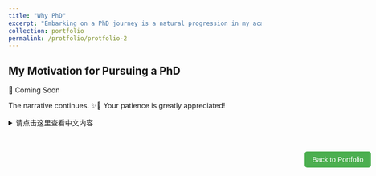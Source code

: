 ```yaml
---
title: "Why PhD"
excerpt: "Embarking on a PhD journey is a natural progression in my academic and professional development. I am driven by a desire to contribute meaningful research that can inform and transform public policy. A doctoral degree will provide me with the depth of knowledge and the research skills necessary to address complex issues in public administration effectively."  #<img src='/images/500x300.png'> -->
collection: portfolio
permalink: /protfolio/protfolio-2
---
```

<h2>My Motivation for Pursuing a PhD</h2>
📅 Coming Soon

The narrative continues. ✨🌟 Your patience is greatly appreciated!


<details>
  <summary>请点击这里查看中文内容</summary>

  我选择攻读博士学位，其实是我学习成长过程的一个自然延伸，也受到了周围环境和一些榜样的影响。在本科和硕士阶段，我不仅学到了很多理论知识，还通过实习和参与研究项目，获得了实际操作的经验。这些经历让我对公共政策领域有了更深的理解，同时也让我认识到，如果我想在这个领域做出真正的贡献，我需要更深入的研究和更专业的训练。<br>
<br>
  正是这种对知识深入探索的渴望，以及我对于如何更好地服务于公众的思考，驱使我决定继续深造，攻读博士学位。我相信，通过博士学习，我能够进一步提升我的专业技能，同时锻炼我的批判性思维。<br>
<br>
  对我来说，拿到博士学位是达到我个人职业目标的关键一步。我希望通过我的研究，能够针对现实世界中的政策问题提出创新性的解决方案，并在学术界树立起自己的声誉。从长远来看，我渴望成为一名能够培养未来政策制定者、推动国内外学术交流的学者，帮助更多学生获得高质量的高等教育资源。因此，这个博士学位不仅标志着我个人的成长，也代表了我对社会贡献和学术引领责任的承诺。<br>
</details>

<br>
<br>

<style>
  .container {
    position: relative; /* 父元素设置为相对定位 */
    width: 100%; /* 父元素宽度设置为100% */
    height: 100vh; /* 父元素高度设置为视口高度 */
    padding-right: 40px; /* 为了防止按钮覆盖内容，可以添加一些内边距 */
  }
  .back-button {
    position: absolute;
    right: 10px; /* 将按钮放置在父元素的右侧 */
    padding: 8px 15px;
    font-size: 14px;
    cursor: pointer;
    background-color: #4CAF50; /* 绿色背景 */
    color: white; /* 白色文字 */
    border: none;
    border-radius: 5px;
    text-align: center;
    display: inline-block;
  }
</style>

<body>

<button class="back-button" onclick="goBack()">Back to Portfolio</button>

<script>
function goBack() {
  window.location.href = 'https://qiuhan-star.github.io/hanrachelqiu.github.io//portfolio/';
}
</script>

</body>